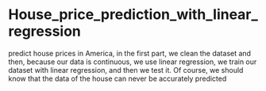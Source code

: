 # House_price_prediction_with_linear_regression
predict house prices in America, in the first part, we clean the dataset and then, because our data is continuous, we use linear regression, we train our dataset with linear regression, and then we test it. Of course, we should know that the data of the house can never be accurately predicted
